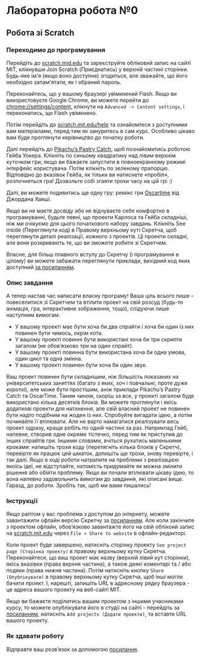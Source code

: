 # Лабораторна робота №0

## Робота зі Scratch

### Переходимо до програмування
Перейдіть до [scratch.mid.edu](http://scratch.mit.edu/) та зареєструйте обліковий запис на сайті МІТ, клікнувши Join Scratch (Приєднатись) у верхній частині сторінки. Будь-яке ім'я (якщо воно доступне) згодиться, але зважайте, що його необхідно запам'ятати, як і обраний пароль.

Переконайтесь, що у вашому браузері увімкнений Flash. Якщо ви використовуєте Google Chrome, ви можете перейти до [chrome://settings/content](chrome://settings/content), клікнути на `Advanced -> Content settings`, і переконатись, що Flash увімкнено.

Потім перейдіть до [scratch.mit.edu/help](http://scratch.mit.edu/help) та ознайомтеся з доступними вам матеріалами, перед тим як зануритесь в сам курс. Особливо цікаво вам буде проглянути керівництво до початку роботи.

Далі перейдіть до [Pikachu’s Pastry Catch](https://scratch.mit.edu/projects/26329354/), щоб познайомитись роботою Гейба Уокера. Клікніть по синьому квадратику над лівим верхнім куточком гри, якщо ви бажаєте запустити в повноекранному режимі інтерфейс користувача. Потім клікніть по зеленому прапорцю. Відповідно до вказівок Гейба, як тільки ви натиснете «пробіл», розпочнеться гра! Дозвольте собі згаяти трохи часу на цій грі :)

Далі, ви можете подивитись ще одну гру: ремікс гри [Oscartime](https://scratch.mit.edu/projects/16733/) від Джордана Хаяші.

Якщо ви не маєте досвіду або не відчуваєте себе комфортно в програмуванні, будьте певні, що проекти Карлоса та Гейба складніші, ніж ми очікуємо для цього початкового набору завдань. Клікніть See inside (Переглянути код) в Правому верхньому куті Скретча, щоб переглянути деталі реалізації, кожного з проектів. Ці проекти складні, але вони розкривають те, що ви зможете робити зі Скретчем.

Власне, для більш плавного вступу до Скретчу (і програмування в цілому) ви можете забажати переглянути приклади, вихідний код яких доступний [за посиланням](https://scratch.mit.edu/studios/3003963/).

### Опис завдання
А тепер настав час написати власну програму! Ваша ціль всього лише - повеселитися зі Скретчем та втілити проект на свій розсуд (будь-то анімація, гра, інтерактивне зображення, тощо), слідуючи лише наступним вимогам:
- У вашому проекті має бути хоча би два спрайти  і хоча би один із них повинен бути чимось, окрім кота.
- У вашому проекті повинні бути використані хоча би три скрипти загалом (не обов’язково три на один спрайт).
- У вашому проекті повинна бути використана хоча би одна умова, один цикл та одна змінна.
- У вашому проекті повинен бути хоча би один звук.

Ваш проект повинен бути складнішим, ніж більшість показаних на університетських заняттях (багато з яких, хоч і повчальні, проте дуже короткі), але може бути простішим, аніж приклади Pikachu’s Pastry Catch та OscarTime. Таким чином, скоріш за все, у проекті загалом буде використано кілька десятків блоків.
Ви можете проглянути і якісь додаткові проекти для натхнення, але свій власний проект не повинен бути надто подібним на жоден із них. Спробуйте вигадати ідею, а потім починайте її втілювати. Але не варто намагатися реалізувати весь проект одразу, краще робіть по одній частині за раз. Наприклад Гейб, напевне, створив одне окреме тістечко, перед тим як приступив до інших спрайтів гри. Іншими словами, вчіться рухатись маленькими кроками: напишіть трохи коду (перетягніть кілька блоків у Скретч), перевірте як працює цей шматок, допишіть ще трохи, знову перевірте, і так далі.
Якщо в ході роботи натрапите на проблеми з реалізацією якоїсь ідеї, не відступайте, натомість придумайте як можна змінити рішення або обійти проблему. Якщо ви почали втілювати цікаву ідею, то вона напевно задовольнить вимогам до завдання, які описані вище.
Гаразд, до роботи. Зробіть так, щоб ми вами пишались!

### Інструкції
Якщо раптом у вас проблема з доступом до інтернету, можете завантажити офлайн версію Скретчу за [посиланням](http://scratch.mit.edu/scratch2download/). Але коли закінчите з проектом офлайн, обов’язково завантажте його на свій облікоий запис на [scratch.mit.edu](http://scratch.mit.edu/) через `File > Share to website` в офлайн-редакторі.

Коли проект буде завершено, натисніть сторінку проекту `See project page (Сторінка проекту)` в правому верхньому кутку Скретча. Переконайтеся, що ваш проект має назву (верхній лівий кут сторінки), якісь вказівки (права верхня частина), а також деякі коментарі та / або подяки (права нижня частина). Потім натисніть кнопку `Share (Опублікувати)` в правому верхньому кутку Скретча, щоб інші могли бачити проект. І, нарешті, запишіть URL в адресному рядку браузера - це адреса вашого проекту на веб-сайті МІТ.

Якщо ви бажаєте поділитись вашим проектом з іншими учасниками курсу, то можете опублікувати його в студії на сайті - перейдіть за [посиланням](https://scratch.mit.edu/studios/4248580/), натисніть `Add projects (Додати проекти)`, та вставте URL вашого проекту.

### Як здавати роботу
Відправте ваш розв’язок за допомогою [посилання](https://docs.google.com/forms/d/e/1FAIpQLSeRFmP4sfxBOAXOLyNl46bEuZ-XladmASYXvrj_zeB7AsYhhA/viewform?usp=sf_link).
